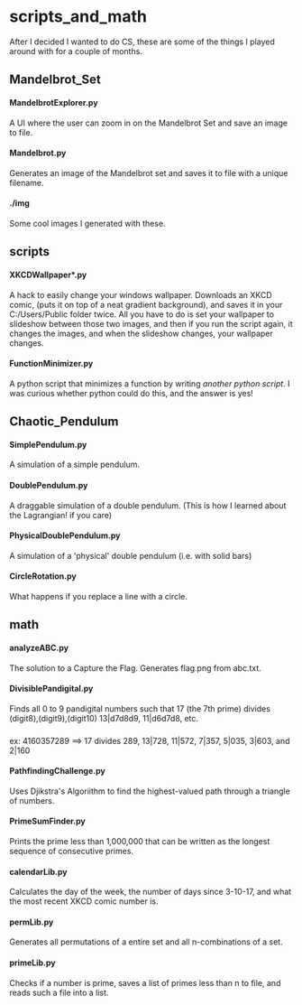 # scripts_and_math
After I decided I wanted to do CS, these are some of the things I played around with for a couple of months.

## Mandelbrot_Set
#### MandelbrotExplorer.py
A UI where the user can zoom in on the Mandelbrot Set and save an image to file.
#### Mandelbrot.py
Generates an image of the Mandelbrot set and saves it to file with a unique filename.
#### ./img
Some cool images I generated with these.

## scripts
#### XKCDWallpaper*.py
A hack to easily change your windows wallpaper. Downloads an XKCD comic, (puts it on top of a neat gradient background), and saves it in your C:/Users/Public folder twice. All you have to do is set your wallpaper to slideshow between those two images, and then if you run the script again, it changes the images, and when the slideshow changes, your wallpaper changes.
#### FunctionMinimizer.py
A python script that minimizes a function by writing *another python script*. I was curious whether python could do this, and the answer is yes!

## Chaotic_Pendulum
#### SimplePendulum.py
A simulation of a simple pendulum.
#### DoublePendulum.py
A draggable simulation of a double pendulum. (This is how I learned about the Lagrangian! if you care)
#### PhysicalDoublePendulum.py
A simulation of a 'physical' double pendulum (i.e. with solid bars)
#### CircleRotation.py
What happens if you replace a line with a circle.

## math
#### analyzeABC.py
The solution to a Capture the Flag. Generates flag.png from abc.txt.
#### DivisiblePandigital.py
Finds all 0 to 9 pandigital numbers such that 17 (the 7th prime) divides (digit8),(digit9),(digit10) 13|d7d8d9, 11|d6d7d8, etc.
###
ex: 4160357289 ==> 17 divides 289, 13|728, 11|572, 7|357, 5|035, 3|603, and 2|160
#### PathfindingChallenge.py
Uses Djikstra's Algoriithm to find the highest-valued path through a triangle of numbers.
#### PrimeSumFinder.py
Prints the prime less than 1,000,000 that can be written as the longest sequence of consecutive primes.
#### calendarLib.py
Calculates the day of the week, the number of days since 3-10-17, and what the most recent XKCD comic number is.
#### permLib.py
Generates all permutations of a entire set and all n-combinations of a set.
#### primeLib.py
Checks if a number is prime, saves a list of primes less than n to file, and reads such a file into a list.
